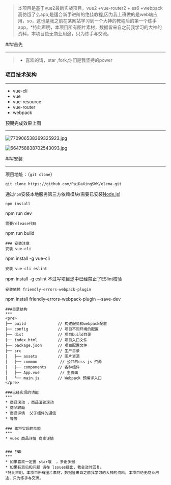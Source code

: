 >  本项目是基于vue2最新实战项目，vue2 +vue-router2 + es6 +webpack 高仿饿了么app,是适合新手进阶的绝佳教程,因为我上班做的是web端应用，so，这也是我之前在某网站学习到一个大神的教程后的第一个练手app，*特此声明，本项目所有图片素材，数据皆来自之前我学习的大神的资料，本项目绝无商业用途，只为练手与交流。


###首先

***
>  * 喜欢的请，star ,fork,你们是我坚持的power




### 项目技术架构
***
*  vue-cli
*  vue
*  vue-resource
*  vue-router
*  webpack

预期完成效果上图
***
![770906538369325923.jpg](http://upload-images.jianshu.io/upload_images/5327602-247f49f000e954c3.jpg?imageMogr2/auto-orient/strip%7CimageView2/2/w/1240)



![664758838702543093.jpg](http://upload-images.jianshu.io/upload_images/5327602-ab4d3a27bae68c5c.jpg?imageMogr2/auto-orient/strip%7CimageView2/2/w/1240)







###安装
***
项目地址：（`git clone`）
```shell
git clone https://github.com/PaiDaXingSWK/elema.git
```
通过`npm`安装本地服务第三方依赖模块(需要已安装[Node.js](https://nodejs.org/))

```
npm install

```
npm run dev
```
需要release代码

```
npm run build
```
### 安装注意
安装 vue-cli
```
npm install -g vue-cli
```
安装 vue-cli eslint
```
npm install -g eslint
不过写项目途中已经禁止了ESlint校验
```
安装依赖 friendly-errors-webpack-plugin
```
npm install friendly-errors-webpack-plugin --save-dev
```
###目录结构
***
<pre>
├── build              // 构建服务和webpack配置
├── config             // 项目不同环境的配置
├── dist               // 项目build目录
├── index.html         // 项目入口文件
├── package.json       // 项目配置文件
├── src                // 生产目录
│   ├── assets         // 图片资源
│   ├── common          // 公共的css js 资源
│   ├── components     // 各种组件
│   ├── App.vue         // 主页面 
│   └── main.js        // Webpack 预编译入口
</pre>

###已经实现的功能
***
* 商品滚动 ，商品滚轮滚动
* 商品联动
* 商品详情  父子组件的通信
* 等等

### 即将实现的功能
***
* vuex 商品详情 商家详情


### END
***
* 如果喜欢一定要 star哦  ，多谢多谢
* 如果有意见和问题 请在 lssues提出，我会及时回复。
*特此声明，本项目所有图片素材，数据皆来自之前我学习的大神的资料，本项目绝无商业用途，只为练手与交流。

